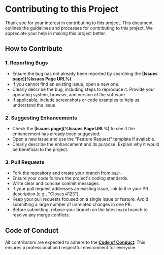 # Contributing to this Project

Thank you for your interest in contributing to this project. This document outlines the guidelines and processes for contributing to this project. We appreciate your help in making this project better.

## How to Contribute

### 1. Reporting Bugs

* Ensure the bug has not already been reported by searching the **[Issues page](%Issues Page URL%)**.
* If you cannot find an existing issue, open a new one.
* Clearly describe the bug, including steps to reproduce it. Provide your operating system, browser, and version of the software.
* If applicable, include screenshots or code examples to help us understand the issue.

### 2. Suggesting Enhancements

* Check the **[Issues page](%Issues Page URL%)** to see if the enhancement has already been suggested.
* Open a new issue and use the "Feature Request" template if available.
* Clearly describe the enhancement and its purpose. Explain why it would be beneficial to the project.

### 3. Pull Requests

* Fork the repository and create your branch from `main`.
* Ensure your code follows the project's coding standards.
* Write clear and concise commit messages.
* If your pull request addresses an existing issue, link to it in your PR description (e.g., "Closes #123").
* Keep your pull requests focused on a single issue or feature. Avoid submitting a large number of unrelated changes in one PR.
* Before submitting, rebase your branch on the latest `main` branch to resolve any merge conflicts.

## Code of Conduct

All contributors are expected to adhere to the **[Code of Conduct](CODE_OF_CONDUCT.md)**. This ensures a professional and respectful environment for everyone.
